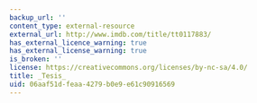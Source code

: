 ```yaml
---
backup_url: ''
content_type: external-resource
external_url: http://www.imdb.com/title/tt0117883/
has_external_licence_warning: true
has_external_license_warning: true
is_broken: ''
license: https://creativecommons.org/licenses/by-nc-sa/4.0/
title: _Tesis_
uid: 06aaf51d-feaa-4279-b0e9-e61c90916569
---
```

